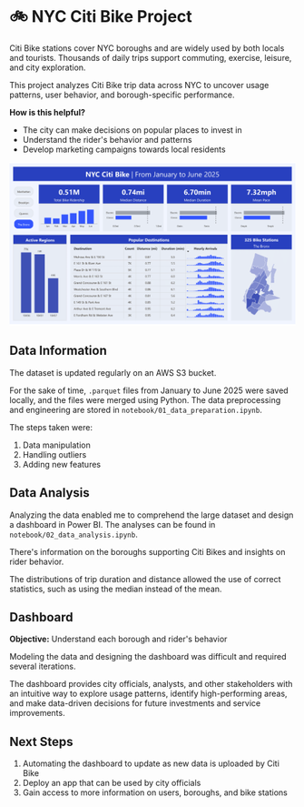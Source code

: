 # 🚲 NYC Citi Bike Project

Citi Bike stations cover NYC boroughs and are widely used by both locals and tourists. Thousands of daily trips support commuting, exercise, leisure, and city exploration. 

This project analyzes Citi Bike trip data across NYC to uncover usage patterns, user behavior, and borough-specific performance.

**How is this helpful?**

- The city can make decisions on popular places to invest in
- Understand the rider's behavior and patterns
- Develop marketing campaigns towards local residents

![Dashboard](powerbi_dashboard.png)

## Data Information

The dataset is updated regularly on an AWS S3 bucket.

For the sake of time, `.parquet` files from January to June 2025 were saved locally, and the files were merged using Python. The data preprocessing and engineering are stored in `notebook/01_data_preparation.ipynb`. 

The steps taken were:

1. Data manipulation
2. Handling outliers
3. Adding new features

## Data Analysis

Analyzing the data enabled me to comprehend the large dataset and design a dashboard in Power BI. The analyses can be found in `notebook/02_data_analysis.ipynb`. 

There's information on the boroughs supporting Citi Bikes and insights on rider behavior. 

The distributions of trip duration and distance allowed the use of correct statistics, such as using the median instead of the mean. 

## Dashboard

**Objective:** Understand each borough and rider's behavior

Modeling the data and designing the dashboard was difficult and required several iterations. 

The dashboard provides city officials, analysts, and other stakeholders with an intuitive way to explore usage patterns, identify high-performing areas, and make data-driven decisions for future investments and service improvements.

## Next Steps
1. Automating the dashboard to update as new data is uploaded by Citi Bike
2. Deploy an app that can be used by city officials
3. Gain access to more information on users, boroughs, and bike stations